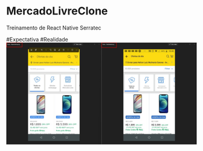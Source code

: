 # MercadoLivreClone
Treinamento de React Native Serratec

#Expectativa                                                                                               #Realidade
![clone](https://github.com/HeltonMulinaria/MercadoLivreClone/blob/master/assets/expectativaXrealidade.jpeg)
